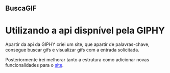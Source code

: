 ## BuscaGIF

# Utilizando a api dispnível pela GIPHY
Apartir da api da GIPHY criei um site, que apartir de palavras-chave,
consegue buscar gifs e visualizar gifs com a entrada solicitada.

Posteriormente irei melhorar tanto a estrutura como adicionar novas funcionalidades
para o <a style="color:blue" href="https://buscagif.vercel.app">site</a>.
